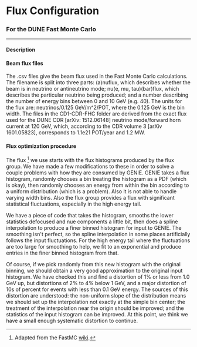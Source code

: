 Flux Configuration
=======

### For the DUNE Fast Monte Carlo

--------

#### Description

#### Beam flux files

The .csv files give the beam flux used in the Fast Monte Carlo
calculations. The filename is split into three parts: (a)nuflux, which
describes whether the beam is in neutrino or antineutrino mode; nu(e,
mu, tau)(bar)flux, which describes the particular neutrino being
produced; and a number describing the number of energy bins between
0 and 10 GeV (e.g. 40). The units for the flux are: neutrinos/0.125
GeV/m^2/POT, where the 0.125 GeV is the bin width. The files in the
CD1-CDR-FHC folder are derived from the exact flux used for the DUNE
CDR [arXiv: 1512.06148] neutrino mode/forward horn current at 120 GeV,
which, according to the CDR volume 3 [arXiv 1601.05823], corresponds to
1.1e21 POT/year and 1.2 MW.

#### Flux optimization procedure

The flux [^1] we use starts with the flux histograms produced by the
flux group. We have made a few modifications to these in order to solve
a couple problems with how they are consumed by GENIE. GENIE takes a
flux histogram, randomly chooses a bin treating the histogram as a PDF
(which is okay), then randomly chooses an energy from within the bin
according to a uniform distribution (which is a problem). Also it is not
able to handle varying width bins. Also the flux group provides a flux
with significant statistical fluctuations, especially in the high energy
tail.

We have a piece of code that takes the histogram, smooths the lower
statistics defocused and nue components a little bit, then does a spline
interpolation to produce a finer binned histogram for input to GENIE.
The smoothing isn't perfect, so the spline interpolation in some places
artificially follows the input fluctuations. For the high energy tail
where the fluctuations are too large for smoothing to help, we fit to an
exponential and produce entries in the finer binned histogram from that.

Of course, if we pick randomly from this new histogram with the original
binning, we should obtain a very good approximation to the original
input histogram. We have checked this and find a distortion of 1% or
less from 1.0 GeV up, but distortions of 2% to 4% below 1 GeV, and a
major distortion of 10s of percent for events with less than 0.1 GeV
energy. The sources of this distortion are understood: the non-uniform
slope of the distribution means we should set up the interpolation not
exactly at the simple bin center; the treatment of the interpolation
near the origin should be improved; and the statistics of the input
histogram can be improved. At this point, we think we have a small
enough systematic distortion to continue.

[^1]: Adapted from the FastMC [wiki](https://cdcvs.fnal.gov/redmine/projects/fast_mc/wiki/Physics_and_Detector_Inputs_and_Assumptions#The-flux "").
